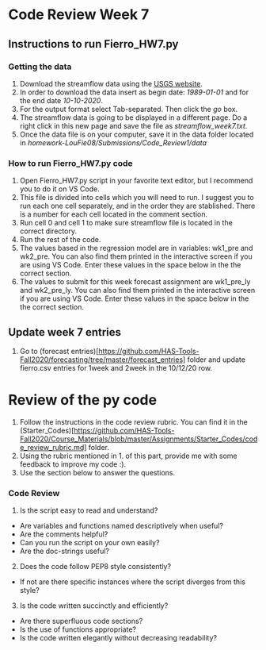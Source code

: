 # Code Review Week 7
## Instructions to run Fierro_HW7.py

### Getting the data
1. Download the streamflow data using the [USGS website](https://waterdata.usgs.gov/nwis/dv/?site_no=09506000&agency_cd=USGS).
2. In order to download the data insert as begin date: *1989-01-01* and for the end date *10-10-2020*.
3. For the output format select Tab-separated. Then click the *go* box.
4. The streamflow data is going to be displayed in a different page. Do a right click in this new page and save the file as *streamflow_week7.txt*.
5. Once the data file is on your computer, save it in the data folder located in *homework-LouFie08/Submissions/Code_Review1/data*

### How to run  Fierro_HW7.py code
1. Open Fierro_HW7.py script in your favorite text editor, but I recommend you to do it on VS Code.
2. This file is divided into cells which you will need to run. I suggest you to run each one cell separately, and in the order they are stablished. There is a number for each cell located in the comment section.
3. Run cell 0 and cell 1 to make sure streamflow file is located in the correct directory.
4. Run the rest of the code.
5. The values based in the regression model are in variables: wk1_pre and wk2_pre. You can also find them printed in the interactive screen if you are using VS Code. Enter these values in the space below in the the correct section.
5. The values to submit for this week forecast assignment are wk1_pre_ly and wk2_pre_ly. You can also find them printed in the interactive screen if you are using VS Code. Enter these values in the space below in the the correct section.

## Update week 7 entries
1. Go to (forecast entries)[https://github.com/HAS-Tools-Fall2020/forecasting/tree/master/forecast_entries] folder and update fierro.csv entries for 1week and 2week in the 10/12/20 row.

# Review of the py code
1. Follow the instructions in the code review rubric. You can find it in the (Starter_Codes)[https://github.com/HAS-Tools-Fall2020/Course_Materials/blob/master/Assignments/Starter_Codes/code_review_rubric.md] folder.
2. Using the rubric mentioned in 1. of this part, provide me with some feedback to improve my code :).
3. Use the section below to answer the questions.

### Code Review
1. Is the script easy to read and understand?
 - Are variables and functions named descriptively when useful?
 - Are the comments helpful?
 - Can you run the script on your own easily?
 - Are the doc-strings useful?

2. Does the code follow PEP8 style consistently?
 - If not are there specific instances where the script diverges from this style?

3. Is the code written succinctly and efficiently?
 - Are there superfluous code sections?
 - Is the use of functions appropriate?
 - Is the code written elegantly without decreasing readability?
